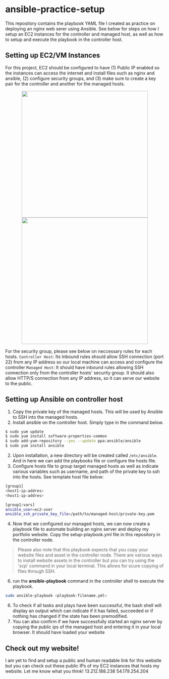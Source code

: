 
# ansible-practice-setup

This repository contains the playbook YAML file I created as practice on deploying an nginx web serer using Ansible. See below for steps on how I setup an EC2 instances for the controller and managed host, as well as how to setup and execute the playbook in the controller host.

## Setting up EC2/VM Instances
For this project, EC2 should be configured to have (1) Public IP enabled so the instances can access the internet and install files such as nginx and ansible, (2) configure security groups, and (3) make sure to create a key pair for the controller and another for the managed hosts. 
<p align="center">
<img src="https://github.com/jbeaver-abellera/ansible-practice-setup/assets/108796284/6c80c557-63c1-4801-a9f8-fe6a6ea8fed5" height=400> <img src="https://github.com/jbeaver-abellera/ansible-practice-setup/assets/108796284/d0d9eea0-11d2-41f9-9f0e-c09e72e49aa6" height=400>
</p>

For the security group, please see below on neccessary rules for each hosts.
`Controller Host`: Its Inbound rules should allow SSH connection (port 22) from any IP address so our local machine can access and configure the controller
`Managed Host`: It should have inbound rules allowing SSH connection only from the controller hosts' security group. It should also allow HTTP/S connection from any IP address, so it can serve our website to the public.

## Setting up Ansible on controller host
1. Copy the private key of the managed hosts. This will be used by Ansible to SSH into the managed hosts.
2.  Install ansible on the controller host. Simply type in the command below.
``` bash
$ sudo yum update
$ sudo yum install software-properties-common
$ sudo add-yum-repository --yes --update ppa:ansible/ansible
$ sudo yum install ansible
```
2. Upon installation, a new directory will be created called `/etc/ansible`. And in here we can add the playbooks file or configure the hosts file.
3. Configure hosts file to group target managed hosts as well as indicate various variables such as username, and path of the private key to ssh into the hosts. See template host file below:
``` bash
[group1]
<host1-ip-addres>
<host1-ip-addres>

[group1:vars]
ansible_user=ec2-user
ansible_ssh_private_key_file=/path/to/managed-host/private-key.pem
```
4. Now that we configured our managed hosts, we can now create a playbook file to automate building an nginx server and deploy my portfolio website. Copy the setup-playbook.yml file in this repository in the controller node.
> Please also note that this playbook expects that you copy your website files and asset in the controller node. There are various ways to install website assets in the controller but you can try using the 'scp' command in your local terminal. This allows for scure copying of files through SSH. 
6. run the **ansible-playbook** command in the controller shell to execute the playbook.
``` bash
sudo ansible-playbook <playbook-filename.yml>
```
6. To check if all tasks and plays have been successful, the bash shell will display an output which can indicate if it has failed, succeeded or if nothing has changed if the state has been premodified.
7. You can also confirm if we have successfully started an nginx server by copying the public ips of the managed host and entering it in your local browser. It should have loaded your website


## Check out my website!
I am yet to find and setup a public and human readable link for this website but you can check out these public IPs of my EC2 instances that hosts my website. Let me know what you think!
13.212.188.238
54.179.254.204


